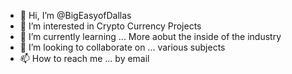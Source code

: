 - 👋 Hi, I’m @BigEasyofDallas
- 👀 I’m interested in Crypto Currency Projects
- 🌱 I’m currently learning ... More aobut the inside of the industry
- 💞️ I’m looking to collaborate on ... various subjects
- 📫 How to reach me ... by email

<!---
BigEasyofDallas/BigEasyofDallas is a ✨ special ✨ repository because its `README.md` (this file) appears on your GitHub profile.
You can click the Preview link to take a look at your changes.
--->
